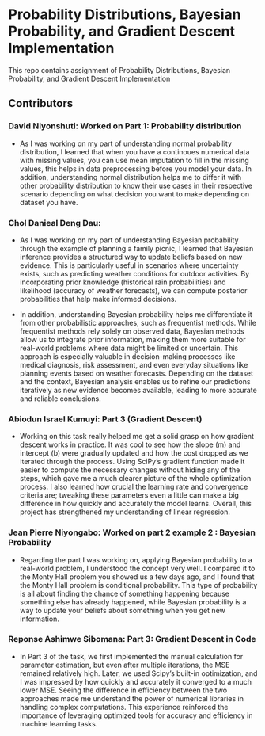 # Probability Distributions, Bayesian Probability, and Gradient Descent Implementation
This repo contains assignment of Probability Distributions, Bayesian Probability, and Gradient Descent Implementation
## Contributors
### David Niyonshuti: Worked on Part 1: Probability distribution
 * As I was working on my part of understanding normal probability distribution, I learned that when you have a continoues numerical data with missing values, you can use mean imputation to fill in the missing values, this helps in data preprocessing before you model your data. In addition, understanding normal distribution helps me to differ it with other probability distribution to know their use cases in their respective scenario depending on what decision you want to make depending on dataset you have. 
### Chol Danieal Deng Dau:
* As I was working on my part of understanding Bayesian probability through the example of planning a family picnic, I learned that Bayesian inference provides a structured way to update beliefs based on new evidence. This is particularly useful in scenarios where uncertainty exists, such as predicting weather conditions for outdoor activities. By incorporating prior knowledge (historical rain probabilities) and likelihood (accuracy of weather forecasts), we can compute posterior probabilities that help make informed decisions.

* In addition, understanding Bayesian probability helps me differentiate it from other probabilistic approaches, such as frequentist methods. While frequentist methods rely solely on observed data, Bayesian methods allow us to integrate prior information, making them more suitable for real-world problems where data might be limited or uncertain. This approach is especially valuable in decision-making processes like medical diagnosis, risk assessment, and even everyday situations like planning events based on weather forecasts. Depending on the dataset and the context, Bayesian analysis enables us to refine our predictions iteratively as new evidence becomes available, leading to more accurate and reliable conclusions.

  
### Abiodun Israel Kumuyi: Part 3 (Gradient Descent)
* Working on this task really helped me get a solid grasp on how gradient descent works in practice. It was cool to see how the slope (m) and intercept (b) were gradually updated and how the cost dropped as we iterated through the process. Using SciPy’s gradient function made it easier to compute the necessary changes without hiding any of the steps, which gave me a much clearer picture of the whole optimization process. I also learned how crucial the learning rate and convergence criteria are; tweaking these parameters even a little can make a big difference in how quickly and accurately the model learns. Overall, this project has strengthened my understanding of linear regression.
  
### Jean Pierre Niyongabo: Worked on part 2 example 2 : Bayesian Probability
* Regarding the part I was working on, applying Bayesian probability to a real-world problem, I understood the concept very well. I compared it to the Monty Hall problem you showed us a few days ago, and I found that the Monty Hall problem is conditional probability. This type of probability is all about finding the chance of something happening because something else has already happened, while Bayesian probability is a way to update your beliefs about something when you get new information.
### Reponse Ashimwe Sibomana: Part 3: Gradient Descent in Code
  
* In Part 3 of the task, we first implemented the manual calculation for parameter estimation, but even after multiple iterations, the MSE remained relatively high. Later, we used Scipy’s built-in optimization, and I was impressed by how quickly and accurately it converged to a much lower MSE. Seeing the difference in efficiency between the two approaches made me understand the power of numerical libraries in handling complex computations. This experience reinforced the importance of leveraging optimized tools for accuracy and efficiency in machine learning tasks.
